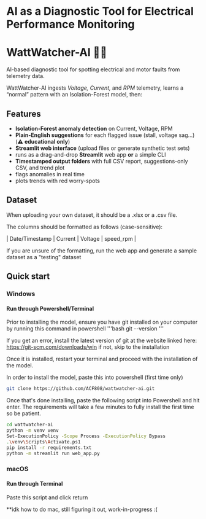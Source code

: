 # AI as a Diagnostic Tool for Electrical Performance Monitoring

# WattWatcher-AI 🔌🤖

AI-based diagnostic tool for spotting electrical and motor faults from telemetry data.

WattWatcher-AI ingests *Voltage, Current,* and *RPM* telemetry, learns a “normal” pattern with an Isolation-Forest model, then:

## Features
- **Isolation-Forest anomaly detection** on Current, Voltage, RPM  
- **Plain-English suggestions** for each flagged issue (stall, voltage sag…)  (⚠️ **educational only**) 
- **Streamlit web interface** (upload files or generate synthetic test sets)  
- runs as a drag-and-drop **Streamlit** web app **or** a simple CLI
- **Timestamped output folders** with full CSV report, suggestions-only CSV, and trend plot  
- flags anomalies in real time  
- plots trends with red worry-spots  

## Dataset

When uploading your own dataset, it should be a .xlsx or a .csv file. 

The columns should be formatted as follows (case-sensitive):

| Date/Timestamp | Current | Voltage | speed_rpm |

If you are unsure of the formatting, run the web app and generate a sample dataset as a "testing" dataset

## Quick start

### Windows
#### Run through Powershell/Terminal

Prior to installing the model, ensure you have git installed on your computer by running this command in powershell
'''bash
git --version
'''

If you get an error, install the latest version of git at the website linked here: https://git-scm.com/downloads/win
if not, skip to the installation


Once it is installed, restart your terminal and proceed with the installation of the model.

In order to install the model, paste this into powershell (first time only)
```bash
git clone https://github.com/ACF808/wattwatcher-ai.git
```

Once that's done installing, paste the following script into Powershell and hit enter. The requirements will take a few minutes to fully install the first time so be patient.
```bash
cd wattwatcher-ai
python -m venv venv
Set-ExecutionPolicy -Scope Process -ExecutionPolicy Bypass
.\venv\Scripts\Activate.ps1
pip install -r requirements.txt
python -m streamlit run web_app.py
```

### macOS
#### Run through Terminal

Paste this script and click return

**idk how to do mac, still figuring it out, work-in-progress :(



